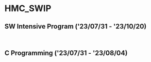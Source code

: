 # HMC_SWIP
## SW Intensive Program ('23/07/31 - '23/10/20)
<br>


## C Programming ('23/07/31 - '23/08/04)
<br>
